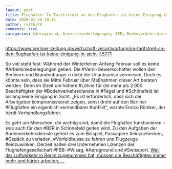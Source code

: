 ```yaml
---
layout: post
title: Flughäfen: Im Tarifstreit an den Flughäfen ist keine Einigung in Sicht   Bodenverkehrsdienste legen Angebot vor: 225 Euro mehr pro Monat nach drei Jahren. , aus Berliner Zeitung
date: 2020-01-28 19:12
author: ralfbj70
comments: true
categories: [Aeroground, Arbeitsniederlegungen, BER, Bodenverkehrsdienste, einzuchecken, einzuwinken, FBB, Flughäfen, Flughafen, Gepäck, Löhne, Schönefeld, Swissport, Tegel, Verdi, Vorfeldbusse, Wisag]
---
```

https://www.berliner-zeitung.de/wirtschaft-verantwortung/im-tarifstreit-an-den-flughaefen-ist-keine-einigung-in-sicht-li.5771

So viel steht fest: Während der Winterferien Anfang Februar soll es keine #Arbeitsniederlegungen geben. Die #Verdi-Gewerkschafter wollen den Berlinern und Brandenburger n nicht die Urlaubsreise vermiesen. Doch es könnte sein, dass sie Mitte Februar über Maßnahmen dieser Art beraten werden. Denn im Streit um höhere #Löhne für die mehr als 2 000 Beschäftigten der #Bodenverkehrsdienste in #Tegel und #Schönefeld ist bislang keine Einigung in Sicht. „Es ist erforderlich, dass sich die Arbeitgeber kompromissbereit zeigen, sonst droht auf den Berliner #Flughäfen ein eigentlich vermeidbarer Konflikt“, warnte Enrico Rümker, der Verdi-Verhandlungsführer.

Es geht um Menschen, die wichtig sind, damit die Flughäfen funktionieren – was auch für den #BER in Schönefeld gelten wird. Zu den Aufgaben der Bodenverkehrsdienste gehört es zum Beispiel, Passagiere #einzuchecken, #Gepäck zu verladen, #Vorfeldbusse zu fahren und Flugzeuge #einzuwinken. Derzeit halten drei Unternehmen Lizenzen der Flughafengesellschaft #FBB: #Wisag, #Aeroground und #Swissport. <a href="https://www.berliner-zeitung.de/wirtschaft-verantwortung/im-tarifstreit-an-den-flughaefen-ist-keine-einigung-in-sicht-li.5771">Weil der Luftverkehr in Berlin zugenommen hat, müssen die Beschäftigten immer mehr und härter arbeiten, ...</a>
